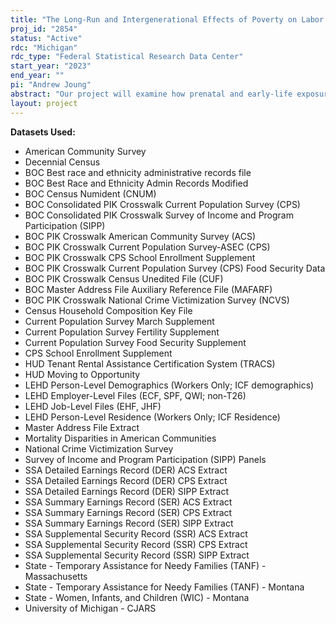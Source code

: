 ```yaml
---
title: "The Long-Run and Intergenerational Effects of Poverty on Labor Market Participation and Involvement in the Criminal Justice System"
proj_id: "2854"
status: "Active"
rdc: "Michigan"
rdc_type: "Federal Statistical Research Data Center"
start_year: "2023"
end_year: ""
pi: "Andrew Joung"
abstract: "Our project will examine how prenatal and early-life exposure to the social safety net and poor economic conditions shape the long-run and intergenerational outcomes of youth. To estimate this effect, we will use a standard event-study framework and leverage quasi-experimental variation in the timing of anti-poverty program rollouts and reforms, and exposure to negative economic shocks across cohorts. We will separately identify the effect of these early-life shocks on future outcomes for directly affected youth as well as intergenerational spillover effects onto their children. We will implement this approach with rich administrative set, linking earnings records from the LEHD and SSA, criminal justice records from CJARS, public program participation records from the SSR and state agencies, and survey-based outcomes from the ACS, CPS, and SIPP."
layout: project
---
```


**Datasets Used:**

  - American Community Survey 
  - Decennial Census 
  - BOC Best race and ethnicity administrative records file 
  - BOC Best Race and Ethnicity Admin Records Modified 
  - BOC Census Numident (CNUM) 
  - BOC Consolidated PIK Crosswalk Current Population Survey (CPS) 
  - BOC Consolidated PIK Crosswalk Survey of Income and Program Participation (SIPP) 
  - BOC PIK Crosswalk American Community Survey (ACS) 
  - BOC PIK Crosswalk Current Population Survey-ASEC (CPS) 
  - BOC PIK Crosswalk CPS School Enrollment Supplement 
  - BOC PIK Crosswalk Current Population Survey (CPS) Food Security Data 
  - BOC PIK Crosswalk Census Unedited File (CUF) 
  - BOC Master Address File Auxiliary Reference File (MAFARF) 
  - BOC PIK Crosswalk National Crime Victimization Survey (NCVS) 
  - Census Household Composition Key File 
  - Current Population Survey March Supplement 
  - Current Population Survey Fertility Supplement 
  - Current Population Survey Food Security Supplement 
  - CPS School Enrollment Supplement 
  - HUD Tenant Rental Assistance Certification System (TRACS) 
  - HUD Moving to Opportunity 
  - LEHD Person-Level Demographics (Workers Only; ICF demographics) 
  - LEHD Employer-Level Files (ECF, SPF, QWI; non-T26) 
  - LEHD Job-Level Files (EHF, JHF) 
  - LEHD Person-Level Residence (Workers Only; ICF Residence) 
  - Master Address File Extract 
  - Mortality Disparities in American Communities 
  - National Crime Victimization Survey 
  - Survey of Income and Program Participation (SIPP) Panels 
  - SSA Detailed Earnings Record (DER) ACS Extract 
  - SSA Detailed Earnings Record (DER) CPS Extract 
  - SSA Detailed Earnings Record (DER) SIPP Extract 
  - SSA Summary Earnings Record (SER) ACS Extract 
  - SSA Summary Earnings Record (SER) CPS Extract 
  - SSA Summary Earnings Record (SER) SIPP Extract 
  - SSA Supplemental Security Record (SSR) ACS Extract 
  - SSA Supplemental Security Record (SSR) CPS Extract 
  - SSA Supplemental Security Record (SSR) SIPP Extract 
  - State - Temporary Assistance for Needy Families (TANF) - Massachusetts 
  - State - Temporary Assistance for Needy Families (TANF) - Montana 
  - State - Women, Infants, and Children (WIC) - Montana 
  - University of Michigan - CJARS 

